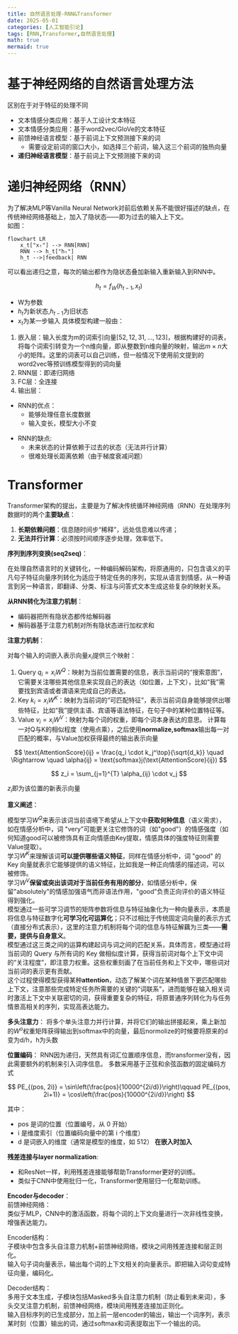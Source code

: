 ```yaml
---
title: 自然语言处理-RNN&Transformer
date: 2025-05-01
categories: [人工智能引论]
tags: [RNN,Transformer,自然语言处理]
math: true
mermaid: true
---
```


# 基于神经网络的自然语言处理方法

区别在于对于特征的处理不同
+ 文本情感分类应用：基于人工设计文本特征
+ 文本情感分类应用：基于word2vec/GloVe的文本特征
+ 前馈神经语言模型：基于前词上下文预测接下来的词
	+ 需要设定前词的窗口大小，如选择三个前词，输入这三个前词的独热向量
+ **递归神经语言模型**：基于前词上下文预测接下来的词

# 递归神经网络（RNN）

为了解决MLP等Vanilla Neural Network对前后依赖关系不能很好描述的缺点，在传统神经网络基础上，加入了隐状态——即为过去的输入上下文。  
如图：
```mermaid
flowchart LR
    x_t["xₜ"] --> RNN[RNN]
    RNN --> h_t["hₜ"]
    h_t -->|feedback| RNN
```
可以看出递归之意，每次的输出都作为隐状态叠加新输入重新输入到RNN中。

$$
h_t = f_W(h_{t-1},x_t)
$$

+ W为参数
+ $h_t$为新状态,$h_{t-1}$为旧状态
+ $x_t$为某一步输入
具体模型构建一般由：
1. 嵌入层：输入长度为m的词索引向量$[52,12,31,...,123]$，根据构建好的词表，将每个词索引转变为一个n维向量，即从整数到n维向量的映射，输出$m \times n$大小的矩阵。这里的词表可以自己训练，但一般情况下使用前文提到的word2vec等预训练模型得到的词向量
2. RNN层：即递归网络
3. FC层：全连接
4. 输出层：
- RNN的优点： 
	- 能够处理任意长度数据
	- 输入变长，模型大小不变 
+ RNN的缺点: 
	- 未来状态的计算依赖于过去的状态（无法并行计算）
	- 很难处理长距离依赖（由于梯度衰减问题）

# Transformer

Transformer架构的提出，主要是为了解决传统循环神经网络（RNN）在处理序列数据时的两个**主要缺点**：
1. **长期依赖问题**：信息随时间步“稀释”，远处信息难以传递；
2. **无法并行计算**：必须按时间顺序逐步处理，效率低下。

**序列到序列变换(seq2seq)**：

在处理自然语言时的关键转化，一种编码解码架构，将原通用的，只包含语义的平凡句子特征向量序列转化为适应于特定任务的序列，实现从语言到情感，从一种语言到另一种语言，即翻译、分类、标注与问答式文本生成这些复杂的映射关系。  

**从RNN转化为注意力机制**：
+ 编码器把所有隐状态都传给解码器 
+ 解码器基于注意力机制对所有隐状态进行加权求和  

**注意力机制**：

对每个输入的词嵌入表示向量$x_i$提供三个映射：
1. Query ${q_i} = {x_i}W^Q$：映射为当前位置需要的信息，表示当前词的“搜索意图”，它需要关注哪些其他信息来实现自己的表达（如位置，上下文），比如“我”需要找到宾语或者谓语来完成自己的表达。
2. Key ${k_i} = {x_i}W^K$：映射为当前词的“可匹配特征”，表示当前词自身能够提供出哪些特征，比如“我”提供主语、宾语等语法特征，在句子中的某种位置特征等。
3. Value ${v_i} = {x_i}W^V$：映射为每个词的权重，即每个词本身表达的意思。
计算每一对Q与K的相似程度（使用点乘），之后使用**normalize,softmax**输出每一对匹配的概率，与Value加权获得最终的输出表示向量

$$
\text{AttentionScore}{ij} = \frac{q_i \cdot k_j^\top}{\sqrt{d_k}} \quad \Rightarrow \quad \alpha{ij} = \text{softmax}j(\text{AttentionScore}{ij})
$$

$$
z_i = \sum_{j=1}^{T} \alpha_{ij} \cdot v_j
$$

$z_i$即为该位置的新表示向量  

**意义阐述**：

模型学习$W^Q$来表示该词当前语境下希望从上下文中**获取何种信息**（语义需求），如在情感分析中，词 "very"可能更关注它修饰的词（如"good"）的情感强度（如何知道good可以被修饰具有正向情感由Key提取，情感具体的强度特征则需要Value提取）。  
学习$W^K$来理解该词**可以提供哪些语义特征**，同样在情感分析中，词 "good" 的 Key 向量就表示它能够提供的语义特征，比如我是一种正向情感的描述词，可以被修饰。  
学习$W^V$**保留或突出该词对于当前任务有用的部分**，如情感分析中，保留"absolutely"的情感加强语气而非语法作用，"good"负责正向评价的语义特征得到强化。  
模型通过一些可学习调节的矩阵参数将信息与特征抽象化为一种向量表示，本质是将信息与特征数字化**可学习化可运算化**；只不过相比于传统固定词向量的表示方式（直接分布式表示），这里的注意力机制将每个词的信息与特征解藕为三类——**需要，提供与自身意义**。  
模型通过这三类之间的运算构建起词与词之间的匹配关系，具体而言，模型通过将当前词的 Query 与所有词的 Key 做相似度计算，获得当前词对每个上下文中词的“关注程度”，即注意力权重。这些权重刻画了在当前任务和上下文中，哪些词对当前词的表示更有贡献。  
这个过程使得模型获得某种**attention**，动态了解某个词在某种情景下更匹配哪些上下文，注意那些完成特定任务所需要的关键的“词联系”，进而能够在输入相关词时激活上下文中关联密切的词，获得重要复杂的特征，将原普通序列转化为与任务情景高相关的序列，实现高表达能力。  

**多头注意力**：
将多个单头注意力并行计算，并将它们的输出拼接起来，乘上新加的$W^o$权重矩阵获得输出到softmax中的向量，最后normolize的时候要将原来的d变为d/h，h为头数  

**位置编码**：
RNN因为递归，天然具有词汇位置顺序信息，而transformer没有，因此需要额外的机制来引入词序信息。
多数采用基于正弦和余弦函数的固定编码方式

$$
PE_{(pos, 2i)} = \sin\left(\frac{pos}{10000^{2i/d}}\right)\qquad
PE_{(pos, 2i+1)} = \cos\left(\frac{pos}{10000^{2i/d}}\right)
$$

其中：
- pos 是词的位置（位置编号，从 0 开始）
- i 是维度索引（位置编码向量中的第 i 个维度）
- d 是词嵌入的维度（通常是模型的维度，如 512）
**在嵌入时加入**  

**残差连接与layer normalization**:
+ 和ResNet一样，利用残差连接能够帮助Transformer更好的训练。 
+ 类似于CNN中使用批归一化，Transformer使用层归一化帮助训练。  

**Encoder与decoder**：  
前馈神经网络：  
类似于MLP，CNN中的激活函数，将每个词的上下文向量进行一次非线性变换，增强表达能力。  

Encoder结构：  
子模块中包含多头自注意力机制+前馈神经网络，模块之间用残差连接和层正则化。  
输入句子词向量表示，输出每个词的上下文相关的向量表示。即把输入词句变成特征向量，编码化。  

Decoder结构：  
多用于文本生成，子模块包括Masked多头自注意力机制（防止看到未来词），多头交叉注意力机制，前馈神经网络，模块间用残差连接加正则化。  
输入目标序列的已生成部分，加上前一层encoder的输出，输出一个词序列，表示某时刻（位置）输出的词，通过softmax和词表提取出下一个输出的词。


